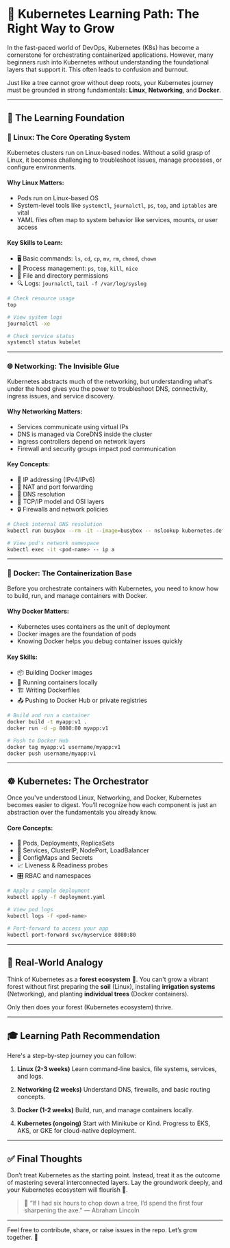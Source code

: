# 🚀 Kubernetes Learning Path: The Right Way to Grow

In the fast-paced world of DevOps, Kubernetes (K8s) has become a cornerstone for orchestrating containerized applications. However, many beginners rush into Kubernetes without understanding the foundational layers that support it. This often leads to confusion and burnout.

Just like a tree cannot grow without deep roots, your Kubernetes journey must be grounded in strong fundamentals: **Linux**, **Networking**, and **Docker**.

---

## 🧠 The Learning Foundation

### 📂 Linux: The Core Operating System

Kubernetes clusters run on Linux-based nodes. Without a solid grasp of Linux, it becomes challenging to troubleshoot issues, manage processes, or configure environments.

#### Why Linux Matters:
- Pods run on Linux-based OS
- System-level tools like `systemctl`, `journalctl`, `ps`, `top`, and `iptables` are vital
- YAML files often map to system behavior like services, mounts, or user access

#### Key Skills to Learn:
- 🖥️ Basic commands: `ls`, `cd`, `cp`, `mv`, `rm`, `chmod`, `chown`
- 🔧 Process management: `ps`, `top`, `kill`, `nice`
- 📁 File and directory permissions
- 🔍 Logs: `journalctl`, `tail -f /var/log/syslog`

```bash
# Check resource usage
top
```

```bash
# View system logs
journalctl -xe
```

```bash
# Check service status
systemctl status kubelet
````

---

### 🌐 Networking: The Invisible Glue

Kubernetes abstracts much of the networking, but understanding what's under the hood gives you the power to troubleshoot DNS, connectivity, ingress issues, and service discovery.

#### Why Networking Matters:

* Services communicate using virtual IPs
* DNS is managed via CoreDNS inside the cluster
* Ingress controllers depend on network layers
* Firewall and security groups impact pod communication

#### Key Concepts:

* 🧭 IP addressing (IPv4/IPv6)
* 🔀 NAT and port forwarding
* 📡 DNS resolution
* 🔗 TCP/IP model and OSI layers
* 🔒 Firewalls and network policies

```bash
# Check internal DNS resolution
kubectl run busybox --rm -it --image=busybox -- nslookup kubernetes.default

# View pod's network namespace
kubectl exec -it <pod-name> -- ip a
```

---

### 🐳 Docker: The Containerization Base

Before you orchestrate containers with Kubernetes, you need to know how to build, run, and manage containers with Docker.

#### Why Docker Matters:

* Kubernetes uses containers as the unit of deployment
* Docker images are the foundation of pods
* Knowing Docker helps you debug container issues quickly

#### Key Skills:

* 📦 Building Docker images
* 🐋 Running containers locally
* 🏗️ Writing Dockerfiles
* 📤 Pushing to Docker Hub or private registries

```bash
# Build and run a container
docker build -t myapp:v1 .
docker run -d -p 8080:80 myapp:v1

# Push to Docker Hub
docker tag myapp:v1 username/myapp:v1
docker push username/myapp:v1
```

---

## ☸️ Kubernetes: The Orchestrator

Once you've understood Linux, Networking, and Docker, Kubernetes becomes easier to digest. You’ll recognize how each component is just an abstraction over the fundamentals you already know.

#### Core Concepts:

* 🔁 Pods, Deployments, ReplicaSets
* 🧭 Services, ClusterIP, NodePort, LoadBalancer
* 🔄 ConfigMaps and Secrets
* 📈 Liveness & Readiness probes
* 🎛️ RBAC and namespaces

```bash
# Apply a sample deployment
kubectl apply -f deployment.yaml

# View pod logs
kubectl logs -f <pod-name>

# Port-forward to access your app
kubectl port-forward svc/myservice 8080:80
```

---

## 📌 Real-World Analogy

Think of Kubernetes as a **forest ecosystem** 🌳. You can't grow a vibrant forest without first preparing the **soil** (Linux), installing **irrigation systems** (Networking), and planting **individual trees** (Docker containers).

Only then does your forest (Kubernetes ecosystem) thrive.

---

## 🎓 Learning Path Recommendation

Here's a step-by-step journey you can follow:

1. **Linux (2-3 weeks)**
   Learn command-line basics, file systems, services, and logs.

2. **Networking (2 weeks)**
   Understand DNS, firewalls, and basic routing concepts.

3. **Docker (1-2 weeks)**
   Build, run, and manage containers locally.

4. **Kubernetes (ongoing)**
   Start with Minikube or Kind. Progress to EKS, AKS, or GKE for cloud-native deployment.

---

## ✅ Final Thoughts

Don’t treat Kubernetes as the starting point. Instead, treat it as the outcome of mastering several interconnected layers. Lay the groundwork deeply, and your Kubernetes ecosystem will flourish 🌿.

> 🌟 “If I had six hours to chop down a tree, I’d spend the first four sharpening the axe.” — Abraham Lincoln

---

Feel free to contribute, share, or raise issues in the repo. Let’s grow together. 🌱
